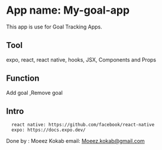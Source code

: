 # App name: My-goal-app
This app is use for Goal Tracking Apps.<br>

## Tool
expo, react, react native, hooks, JSX, Components and Props <br>
## Function
Add goal ,Remove goal
## Intro
      react native: https://github.com/facebook/react-native
      expo: https://docs.expo.dev/

Done by : Moeez Kokab
email: Moeez.kokab@gmail.com
